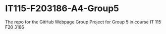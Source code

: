 # IT115-F203186-A4-Group5
The repo for the GitHub Webpage Group Project for Group 5 in course IT 115 F20 3186
